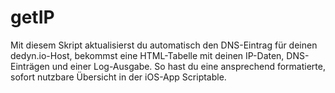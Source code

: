 # getIP
Mit diesem Skript aktualisierst du automatisch den DNS-Eintrag für deinen dedyn.io-Host, bekommst eine HTML-Tabelle mit deinen IP-Daten, DNS-Einträgen und einer Log-Ausgabe. So hast du eine ansprechend formatierte, sofort nutzbare Übersicht in der iOS-App Scriptable.
